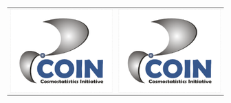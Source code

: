 <table>
  <tr >
    <td align="right"><img src="https://raw.githubusercontent.com/COINtoolbox/photoz_catalogues/master/images/coin.png" width="350"/></td>
    <td align="right"><img src="https://raw.githubusercontent.com/COINtoolbox/photoz_catalogues/master/images/coin.png" width="350"/></td>
</table>
